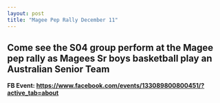 ```yaml
---
layout: post
title: "Magee Pep Rally December 11"
---
```


## Come see the S04 group perform at the Magee pep rally as Magees Sr boys basketball play an Australian Senior Team

**FB Event: https://www.facebook.com/events/133089800800451/?active_tab=about** 

